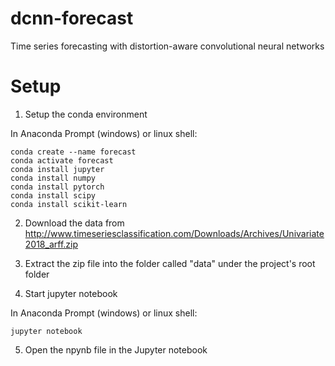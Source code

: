 # dcnn-forecast
Time series forecasting with distortion-aware convolutional neural networks

# Setup

1. Setup the conda environment

In Anaconda Prompt (windows) or linux shell:

```
conda create --name forecast
conda activate forecast
conda install jupyter
conda install numpy
conda install pytorch
conda install scipy
conda install scikit-learn
```

2. Download the data from http://www.timeseriesclassification.com/Downloads/Archives/Univariate2018_arff.zip

3. Extract the zip file into the folder called "data" under the project's root folder 

4. Start jupyter notebook

In Anaconda Prompt (windows) or linux shell:

```
jupyter notebook
```

5. Open the npynb file in the Jupyter notebook
